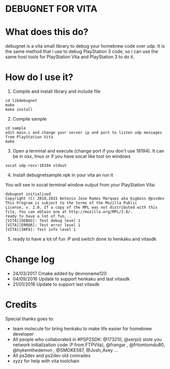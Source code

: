 DEBUGNET FOR VITA
=================
 
 What does this do?
===================
 
  debugnet is a vita small library to debug your homebrew code over udp. It is the same method that i use to debug PlayStation 3 code, so i can use the same host tools for PlayStation Vita and PlayStation 3 to do it.
  
  How do I use it?
==================

 1) Compile and install library and include file

  
  ```
  cd libdebugnet
  make
  make install
  ```
  
 2) Compile sample
  
  
  ```
  cd sample
  edit main.c and change your server ip and port to listen udp messages from PlayStation Vita
  make
  ```

 3) Open a terminal and execute (change port if you don't use 18194). It can be in osx, linux or if you have socat like tool on windows
   
  ```
  socat udp-recv:18194 stdout 
  ```
  
 4) Install debugnetsample.vpk in your vita an run it
 
 You will see in socat terminal window output from your PlayStation Vita:
 
 ```
 debugnet initialized
 Copyright (C) 2010,2015 Antonio Jose Ramos Marquez aka bigboss @psxdev
 This Program is subject to the terms of the Mozilla Public
 License, v. 2.0. If a copy of the MPL was not distributed with this
 file, You can obtain one at http://mozilla.org/MPL/2.0/.
 ready to have a lot of fun...
 [VITA][DEBUG]: Test debug level 1
 [VITA][ERROR]: Test error level 1
 [VITA][INFO]: Test info level 1
 ```
 
 5) ready to have a lot of fun :P and switch done to henkaku and vitasdk


  Change log
===========================
 - 24/03/2017 Cmake added by devnoname120 
 - 04/09/2016 Update to support henkaku and last vitasdk
 - 21/01/2016 Update to support last vitasdk 
 

  Credits
===========================
  
  Special thanks goes to:
  
  - team molecule for bring henkaku to make life easier for homebrew developer 
  - All people who collaborated in #PSP2SDK: @173210, @xerpi(i stole you network initialization code :P from FTPVita), @frangar , @frtomtomdu80, @hykemthedemon , @SMOKE587, @Josh_Axey ... 
  - All ps3dev and ps2dev old comrades
  - xyzz for help with vita toolchain
  
